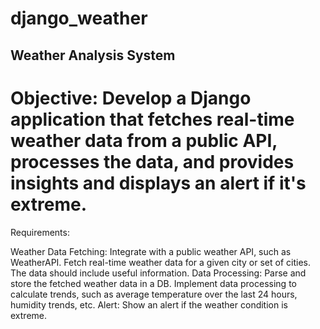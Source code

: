 # django_weather

## Weather Analysis System


# Objective: Develop a Django application that fetches real-time weather data from a public API, processes the data, and provides insights and displays an alert if it's extreme.


Requirements:

Weather Data Fetching:
Integrate with a public weather API, such as WeatherAPI.
Fetch real-time weather data for a given city or set of cities.
The data should include useful information.
Data Processing:
Parse and store the fetched weather data in a DB.
Implement data processing to calculate trends, such as average temperature over the last 24 hours, humidity trends, etc.
Alert:
Show an alert if the weather condition is extreme.
